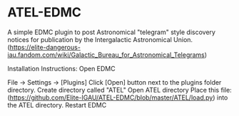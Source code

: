 # ATEL-EDMC
A simple EDMC plugin to post Astronomical "telegram" style discovery notices for publication by the Intergalactic Astronomical Union. (https://elite-dangerous-iau.fandom.com/wiki/Galactic_Bureau_for_Astronomical_Telegrams)

Installation Instructions: Open EDMC

File -> Settings -> [Plugins] Click [Open] button next to the plugins folder directory. Create directory called "ATEL" Open ATEL directory Place this file: (https://github.com/Elite-IGAU/ATEL-EDMC/blob/master/ATEL/load.py) into the ATEL directory. Restart EDMC




